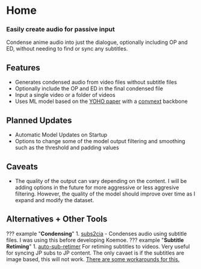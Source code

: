 # Home
### Easily create audio for passive input
Condense anime audio into just the dialogue, optionally including OP and ED, without needing to find or sync any subtitles.

## Features

* Generates condensed audio from video files without subtitle files
* Optionally include the OP and ED in the final condensed file
* Input a single video or a folder of videos
* Uses ML model based on the [YOHO paper](https://arxiv.org/abs/2109.00962) with a [convnext](https://arxiv.org/abs/2201.03545) backbone


## Planned Updates
* Automatic Model Updates on Startup
* Options to change some of the model output filtering and smoothing such as the threshold and padding values

## Caveats
* The quality of the output can vary depending on the content. I will be adding options in the future for more aggressive or less aggresive filtering. However, the quality of the model should improve over time as I expand and modify the dataset. 

## Alternatives + Other Tools
??? example "**Condensing**"
    1.
        [subs2cia](https://github.com/dxing97/subs2cia) - Condenses audio using subtitle files. I was using this before developing Koemoe.
??? example "**Subtitle Retiming**"
    1.
        [auto-sub-retimer](https://github.com/kanjieater/auto-sub-retimer)
        For retiming subtitles to videos. Very useful for syncing JP subs to JP content. The only cavaet is if the subtitles are image based, this will not work. [There are some workarounds for this.](guides.md#extracting-image-based-subtitles-and-converting-them)
